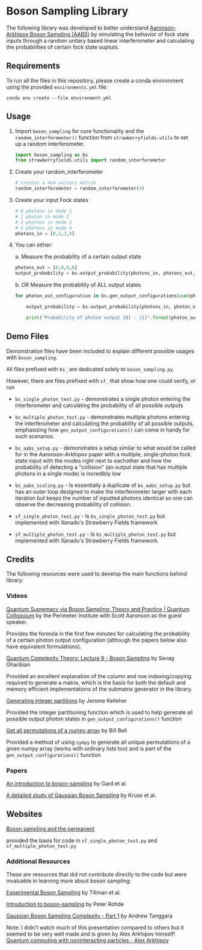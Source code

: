# Boson Sampling Library

The following library was developed to better understand
[Aaronson-Arkhipov Boson Sampling (AABS)](https://arxiv.org/pdf/1011.3245.pdf) 
by simulating the behavior of fock state inputs through a random unitary based linear interferometer and calculating the probabilities of certain fock state ouptuts.


## Requirements

To run all the files in this repository, please create a conda environment using the provided `environments.yml` file:

```
conda env create --file environment.yml
```

## Usage

1. Import `boson_sampling` for core functionality and the `random_interferometer()` function from `strawberryfields.utils` to set up a random interferometer.

    ```python
    import boson_sampling as bs
    from strawberryfields.utils import random_interferometer
    ```

2. Create your random_interferometer

    ```python
    # creates a 4x4 unitary matrix
    random_interferometer = random_interferometer(4)
    ```

3. Create your input Fock states

    ```python
    # 0 photons in mode 1
    # 1 photon in mode 2
    # 3 photons in mode 3
    # 4 photons in mode 4
    photons_in = [0,1,3,4]
    ```

4. You can either:

    a. Measure the probability of a certain output state 

    ```python
    photons_out = [0,0,0,8]
    output_probability = bs.output_probability(photons_in, photons_out, random_interferometer)
    ```

    b. OR Measure the probability of ALL output states

    ```python
    for photon_out_configuration in bs.gen_output_configurations(sum(photons_in), len(photons_in)):

        output_probability = bs.output_probability(photons_in, photon_out_configuration, random_interferometer)

        print("Probability of photon output {0} : {1}".format(photon_out_configuration, output_probability))
    ```

## Demo Files

Demonstration files have been included to explain different possible usages with `boson_sampling`.

All files prefixed with `bs_` are dedicated solely to `boson_sampling.py`. 

However, there are files prefixed with `sf_` that show how one could verify, or run 

* `bs_single_photon_test.py` - demonstrates a single photon entering the interferometer and calculating the probability of all possible outputs
* `bs_multiple_photon_test.py` - demonstrates multiple photons entering the interferometer and calculating the probability of all possible outputs, emphasizing how `gen_output_configurations()` can come in handy for such scenarios.
* `bs_aabs_setup.py` - demonstrates a setup similar to what would be called for in the Aaronson-Arkhipov paper with a multiple, single-photon fock state input with the modes right next to eachother and how the probability of detecting a "collision" (an output state that has multiple photons in a single mode) is incredibly low
* `bs_aabs_scaling.py` - Is essentially a duplicate of `bs_aabs_setup.py` but has an outer loop designed to make the interferometer larger with each iteration but keeps the number of inputted photons identical so one can observe the decreasing probability of collision.

* `sf_single_photon_test.py` - Is `bs_single_photon_test.py` but implemented with Xanadu's Strawberry Fields framework
* `sf_multiple_photon_test.py` - Is `bs_multiple_photon_test.py` but implemented with Xanadu's Strawberry Fields framework.


## Credits

The following resources were used to develop the main functions 
behind library:

### Videos 

[Quantum Supremacy via Boson Sampling: Theory and Practice | Quantum Colloquium](https://www.youtube.com/watch?v=jhBeK9y6DCo) by the Perimeter Institute with Scott Aaronson as the guest speaker.

Provides the formula in the first few minutes for calculating the probability of a certain photon output configuration (although the papers below also have equivalent formulations).

[Quantum Complexity Theory: Lecture 9 - Boson Sampling](https://www.youtube.com/watch?v=RKH1jvNb0Vc)
by Sevag Gharibian

Provided an excellent explanation of the column and row indexing/copying required to generate a matrix, which is the basis for both the default and memory efficient implementations of the submatrix generator in the library.

[Generating integer partitions](https://jeromekelleher.net/generating-integer-partitions.html)
by Jerome Kelleher

Provided the integer partitioning function which is used to help generate all possible output photon states
in `gen_output_configurations()` function

[Get all permutations of a numpy array](https://stackoverflow.com/a/41210450)
by Bill Bell 

Provided a method of using `sympy` to generate all unique permutations of a given
numpy array (works with ordinary lists too) and is part of the 
`gen_output_configurations()` function

### Papers

[An introduction to boson-sampling](http://arxiv.org/abs/1406.6767)
by Gard et al.

[A detailed study of Gaussian Boson Sampling](http://arxiv.org/abs/1801.07488)
by Kruse et al.

## Websites

[Boson sampling and the permanent](https://strawberryfields.ai/photonics/demos/run_boson_sampling.html)

provided the basis for code in `sf_single_photon_test.py` and `sf_multiple_photon_test.py`

### Additional Resources

These are resources that did not contribute directly to the code but
were invaluable in learning more about boson sampling:

[Experimental Boson Sampling](https://www.nature.com/articles/nphoton.2013.102)
by Tillman et al.

[Introduction to boson-sampling](https://www.youtube.com/watch?v=tlgYp-I5dvs)
by Peter Rohde

[Gaussian Boson Sampling Complexity - Part 1](https://www.youtube.com/watch?v=G3SGty8sbnw)
by Andrew Tanggara 

Note: I didn't watch much of this presentation compared to others but
it seemed to be very well made and is given by Alex Arkhipov himself!
[Quantum computing with noninteracting particles - Alex Arkhipov](https://www.youtube.com/watch?v=fpRgp8sxcyo)